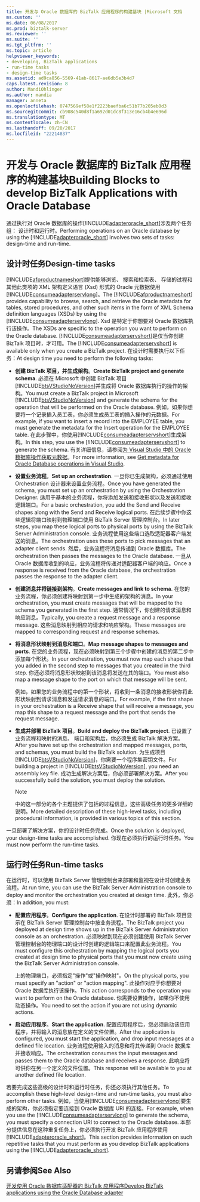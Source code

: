 ```yaml
---
title: 开发与 Oracle 数据库的 BizTalk 应用程序的构建基块 |Microsoft 文档
ms.custom: ''
ms.date: 06/08/2017
ms.prod: biztalk-server
ms.reviewer: ''
ms.suite: ''
ms.tgt_pltfrm: ''
ms.topic: article
helpviewer_keywords:
- developing, BizTalk applications
- run-time tasks
- design-time tasks
ms.assetid: ad9ca856-5569-41ab-8617-ae6db5e3b4d7
caps.latest.revision: 8
author: MandiOhlinger
ms.author: mandia
manager: anneta
ms.openlocfilehash: 0747569ef58e1f2223baefba6c51b77b205eb0d3
ms.sourcegitcommit: cb908c540d8f1a692d01dc8f313e16cb4b4e696d
ms.translationtype: MT
ms.contentlocale: zh-CN
ms.lasthandoff: 09/20/2017
ms.locfileid: "22214837"
---
```

# <a name="building-blocks-to-develop-biztalk-applications-with-oracle-database"></a><span data-ttu-id="63236-102">开发与 Oracle 数据库的 BizTalk 应用程序的构建基块</span><span class="sxs-lookup"><span data-stu-id="63236-102">Building Blocks to develop BizTalk Applications with Oracle Database</span></span>
<span data-ttu-id="63236-103">通过执行对 Oracle 数据库的操作[!INCLUDE[adapteroracle_short](../../includes/adapteroracle-short-md.md)]涉及两个任务组： 设计时和运行时。</span><span class="sxs-lookup"><span data-stu-id="63236-103">Performing operations on an Oracle database by using the [!INCLUDE[adapteroracle_short](../../includes/adapteroracle-short-md.md)] involves two sets of tasks: design-time and run-time.</span></span>  
  
## <a name="design-time-tasks"></a><span data-ttu-id="63236-104">设计时任务</span><span class="sxs-lookup"><span data-stu-id="63236-104">Design-time tasks</span></span>  
 <span data-ttu-id="63236-105">[!INCLUDE[afproductnameshort](../../includes/afproductnameshort-md.md)]提供能够浏览、 搜索和检索表、 存储的过程和其他此类项的 XML 架构定义语言 (Xsd) 形式的 Oracle 元数据使用[!INCLUDE[consumeadapterservlong](../../includes/consumeadapterservlong-md.md)]。</span><span class="sxs-lookup"><span data-stu-id="63236-105">The [!INCLUDE[afproductnameshort](../../includes/afproductnameshort-md.md)] provides capability to browse, search, and retrieve the Oracle metadata for tables, stored procedures, and other such items in the form of XML Schema definition languages (XSDs) by using the [!INCLUDE[consumeadapterservlong](../../includes/consumeadapterservlong-md.md)].</span></span> <span data-ttu-id="63236-106">Xsd 是特定于你想要对 Oracle 数据库执行该操作。</span><span class="sxs-lookup"><span data-stu-id="63236-106">The XSDs are specific to the operation you want to perform on the Oracle database.</span></span> <span data-ttu-id="63236-107">[!INCLUDE[consumeadapterservshort](../../includes/consumeadapterservshort-md.md)]是仅当你创建 BizTalk 项目时，才可用。</span><span class="sxs-lookup"><span data-stu-id="63236-107">The [!INCLUDE[consumeadapterservshort](../../includes/consumeadapterservshort-md.md)] is available only when you create a BizTalk project.</span></span> <span data-ttu-id="63236-108">在设计时需要执行以下任务：</span><span class="sxs-lookup"><span data-stu-id="63236-108">At design time you need to perform the following tasks:</span></span>  
  
-   <span data-ttu-id="63236-109">**创建 BizTalk 项目，并生成架构**。</span><span class="sxs-lookup"><span data-stu-id="63236-109">**Create BizTalk project and generate schema**.</span></span> <span data-ttu-id="63236-110">必须在 Microsoft 中创建 BizTalk 项目[!INCLUDE[btsVStudioNoVersion](../../includes/btsvstudionoversion-md.md)]并生成将 Oracle 数据库执行的操作的架构。</span><span class="sxs-lookup"><span data-stu-id="63236-110">You must create a BizTalk project in Microsoft [!INCLUDE[btsVStudioNoVersion](../../includes/btsvstudionoversion-md.md)] and generate the schema for the operation that will be performed on the Oracle database.</span></span> <span data-ttu-id="63236-111">例如，如果你想要将一个记录插入员工表，你必须生成员工表的插入操作的元数据。</span><span class="sxs-lookup"><span data-stu-id="63236-111">For example, if you want to insert a record into the EMPLOYEE table, you must generate the metadata for the Insert operation for the EMPLOYEE table.</span></span> <span data-ttu-id="63236-112">在此步骤中，你使用[!INCLUDE[consumeadapterservshort](../../includes/consumeadapterservshort-md.md)]生成架构。</span><span class="sxs-lookup"><span data-stu-id="63236-112">In this step, you use the [!INCLUDE[consumeadapterservshort](../../includes/consumeadapterservshort-md.md)] to generate the schema.</span></span> <span data-ttu-id="63236-113">有关详细信息，请参阅[为 Visual Studio 中的 Oracle 数据库操作获取元数据](../../adapters-and-accelerators/adapter-oracle-database/get-metadata-for-oracle-database-operations-in-visual-studio.md)。</span><span class="sxs-lookup"><span data-stu-id="63236-113">For more information, see [Get metadata for Oracle Database operations in Visual Studio](../../adapters-and-accelerators/adapter-oracle-database/get-metadata-for-oracle-database-operations-in-visual-studio.md).</span></span>
  
-   <span data-ttu-id="63236-114">**设置业务流程**。</span><span class="sxs-lookup"><span data-stu-id="63236-114">**Set up an orchestration**.</span></span> <span data-ttu-id="63236-115">一旦你已生成架构，必须通过使用 Orchestration 设计器来设置业务流程。</span><span class="sxs-lookup"><span data-stu-id="63236-115">Once you have generated the schema, you must set up an orchestration by using the Orchestration Designer.</span></span> <span data-ttu-id="63236-116">适用于基本的业务流程，你将添加发送和接收形状以及发送和接收逻辑端口。</span><span class="sxs-lookup"><span data-stu-id="63236-116">For a basic orchestration, you add the Send and Receive shapes along with the Send and Receive logical ports.</span></span> <span data-ttu-id="63236-117">在后续步骤中你这些逻辑将端口映射到物理端口使用 BizTalk Server 管理控制台。</span><span class="sxs-lookup"><span data-stu-id="63236-117">In later steps, you map these logical ports to physical ports by using the BizTalk Server Administration console.</span></span> <span data-ttu-id="63236-118">业务流程使用这些端口选取适配器客户端发送的消息。</span><span class="sxs-lookup"><span data-stu-id="63236-118">The orchestration uses these ports to pick messages that an adapter client sends.</span></span> <span data-ttu-id="63236-119">然后，业务流程将消息传递到 Oracle 数据库。</span><span class="sxs-lookup"><span data-stu-id="63236-119">The orchestration then passes the messages to the Oracle database.</span></span> <span data-ttu-id="63236-120">一旦从 Oracle 数据库收到的响应，业务流程将传递对适配器客户端的响应。</span><span class="sxs-lookup"><span data-stu-id="63236-120">Once a response is received from the Oracle database, the orchestration passes the response to the adapter client.</span></span>  
  
-   <span data-ttu-id="63236-121">**创建消息并将链接到架构**。</span><span class="sxs-lookup"><span data-stu-id="63236-121">**Create messages and link to schema**.</span></span> <span data-ttu-id="63236-122">在您的业务流程，你必须创建将映射到第一步中生成的架构的消息。</span><span class="sxs-lookup"><span data-stu-id="63236-122">In your orchestration, you must create messages that will be mapped to the schema you generated in the first step.</span></span> <span data-ttu-id="63236-123">通常情况下，你创建的请求消息和响应消息。</span><span class="sxs-lookup"><span data-stu-id="63236-123">Typically, you create a request message and a response message.</span></span> <span data-ttu-id="63236-124">这些消息映射到相应的请求和响应架构。</span><span class="sxs-lookup"><span data-stu-id="63236-124">These messages are mapped to corresponding request and response schemas.</span></span>  
  
-   <span data-ttu-id="63236-125">**将消息形状映射到消息和端口**。</span><span class="sxs-lookup"><span data-stu-id="63236-125">**Map message shapes to messages and ports**.</span></span> <span data-ttu-id="63236-126">在您的业务流程，现在必须映射到第三个步骤中创建的消息的第二步中添加每个形状。</span><span class="sxs-lookup"><span data-stu-id="63236-126">In your orchestration, you must now map each shape that you added in the second step to messages that you created in the third step.</span></span> <span data-ttu-id="63236-127">你还必须将消息形状映射到该消息将发送在其的端口。</span><span class="sxs-lookup"><span data-stu-id="63236-127">You must also map a message shape to the port on which that message will be sent.</span></span>  
  
     <span data-ttu-id="63236-128">例如，如果您的业务流程中的第一个形状，将收到一条消息的接收形状你将此形状映射到请求消息和发送请求消息的端口。</span><span class="sxs-lookup"><span data-stu-id="63236-128">For example, if the first shape in your orchestration is a Receive shape that will receive a message, you map this shape to a request message and the port that sends the request message.</span></span>  
  
-   <span data-ttu-id="63236-129">**生成并部署 BizTalk 项目**。</span><span class="sxs-lookup"><span data-stu-id="63236-129">**Build and deploy the BizTalk project**.</span></span> <span data-ttu-id="63236-130">已设置了业务流程和映射的消息、 端口和架构后，你必须生成 BizTalk 解决方案。</span><span class="sxs-lookup"><span data-stu-id="63236-130">After you have set up the orchestration and mapped messages, ports, and schemas, you must build the BizTalk solution.</span></span> <span data-ttu-id="63236-131">为生成项目[!INCLUDE[btsVStudioNoVersion](../../includes/btsvstudionoversion-md.md)]，你需要一个程序集密钥文件。</span><span class="sxs-lookup"><span data-stu-id="63236-131">For building a project in [!INCLUDE[btsVStudioNoVersion](../../includes/btsvstudionoversion-md.md)], you need an assembly key file.</span></span> <span data-ttu-id="63236-132">成功生成解决方案后，你必须部署解决方案。</span><span class="sxs-lookup"><span data-stu-id="63236-132">After you successfully build the solution, you must deploy the solution.</span></span>  
  
    > [!NOTE]
    >  <span data-ttu-id="63236-133">中的这一部分的各个主题提供了包括的过程信息，这些高级任务的更多详细的说明。</span><span class="sxs-lookup"><span data-stu-id="63236-133">More detailed description of these high-level tasks, including procedural information, is provided in various topics of this section.</span></span>  
  
 <span data-ttu-id="63236-134">一旦部署了解决方案，你的设计时任务完成。</span><span class="sxs-lookup"><span data-stu-id="63236-134">Once the solution is deployed, your design-time tasks are accomplished.</span></span> <span data-ttu-id="63236-135">你现在必须执行的运行时任务。</span><span class="sxs-lookup"><span data-stu-id="63236-135">You must now perform the run-time tasks.</span></span>  
  
## <a name="run-time-tasks"></a><span data-ttu-id="63236-136">运行时任务</span><span class="sxs-lookup"><span data-stu-id="63236-136">Run-time tasks</span></span>  
 <span data-ttu-id="63236-137">在运行时，可以使用 BizTalk Server 管理控制台来部署和监视在设计时创建业务流程。</span><span class="sxs-lookup"><span data-stu-id="63236-137">At run time, you can use the BizTalk Server Administration console to deploy and monitor the orchestration you created at design time.</span></span> <span data-ttu-id="63236-138">此外，你必须：</span><span class="sxs-lookup"><span data-stu-id="63236-138">In addition, you must:</span></span>  
  
-   <span data-ttu-id="63236-139">**配置应用程序**。</span><span class="sxs-lookup"><span data-stu-id="63236-139">**Configure the application**.</span></span> <span data-ttu-id="63236-140">在设计时部署的 BizTalk 项目显示在 BizTalk Server 管理控制台中按业务流程。</span><span class="sxs-lookup"><span data-stu-id="63236-140">The BizTalk project you deployed at design time shows up in the BizTalk Server Administration console as an orchestration.</span></span> <span data-ttu-id="63236-141">必须映射到现在必须创建使用 BizTalk Server 管理控制台的物理端口的设计时创建的逻辑端口来配置此业务流程。</span><span class="sxs-lookup"><span data-stu-id="63236-141">You must configure this orchestration by mapping the logical ports you created at design time to physical ports that you must now create using the BizTalk Server Administration console.</span></span>  
  
     <span data-ttu-id="63236-142">上的物理端口，必须指定"操作"或"操作映射"。</span><span class="sxs-lookup"><span data-stu-id="63236-142">On the physical ports, you must specify an "action" or "action mapping".</span></span> <span data-ttu-id="63236-143">此操作对应于你想要对 Oracle 数据库执行该操作。</span><span class="sxs-lookup"><span data-stu-id="63236-143">This action corresponds to the operation you want to perform on the Oracle database.</span></span> <span data-ttu-id="63236-144">你需要设置操作，如果你不使用动态操作。</span><span class="sxs-lookup"><span data-stu-id="63236-144">You need to set the action if you are not using dynamic actions.</span></span>  
  
-   <span data-ttu-id="63236-145">**启动应用程序**。</span><span class="sxs-lookup"><span data-stu-id="63236-145">**Start the application**.</span></span> <span data-ttu-id="63236-146">配置应用程序后，您必须启动该应用程序，并将输入的消息放在定义的文件位置。</span><span class="sxs-lookup"><span data-stu-id="63236-146">After the application is configured, you must start the application, and drop input messages at a defined file location.</span></span> <span data-ttu-id="63236-147">业务流程使用输入的消息和将其传递到 Oracle 数据库并接收响应。</span><span class="sxs-lookup"><span data-stu-id="63236-147">The orchestration consumes the input messages and passes them to the Oracle database and receives a response.</span></span> <span data-ttu-id="63236-148">此响应将可供你在另一个定义的文件位置。</span><span class="sxs-lookup"><span data-stu-id="63236-148">This response will be available to you at another defined file location.</span></span>  
  
 <span data-ttu-id="63236-149">若要完成这些高级的设计时和运行时任务，你还必须执行其他任务。</span><span class="sxs-lookup"><span data-stu-id="63236-149">To accomplish these high-level design-time and run-time tasks, you must also perform other tasks.</span></span> <span data-ttu-id="63236-150">例如，当使用[!INCLUDE[consumeadapterservlong](../../includes/consumeadapterservlong-md.md)]要生成的架构，你必须指定要连接到 Oracle 数据库 URI 的连接。</span><span class="sxs-lookup"><span data-stu-id="63236-150">For example, when you use the [!INCLUDE[consumeadapterservlong](../../includes/consumeadapterservlong-md.md)] to generate the schema, you must specify a connection URI to connect to the Oracle database.</span></span> <span data-ttu-id="63236-151">本部分提供信息在这种重复任务上，你必须执行开发 BizTalk 应用程序使用[!INCLUDE[adapteroracle_short](../../includes/adapteroracle-short-md.md)]。</span><span class="sxs-lookup"><span data-stu-id="63236-151">This section provides information on such repetitive tasks that you must perform as you develop BizTalk applications using the [!INCLUDE[adapteroracle_short](../../includes/adapteroracle-short-md.md)].</span></span>  
  

  
## <a name="see-also"></a><span data-ttu-id="63236-152">另请参阅</span><span class="sxs-lookup"><span data-stu-id="63236-152">See Also</span></span>  
[<span data-ttu-id="63236-153">开发使用 Oracle 数据库适配器的 BizTalk 应用程序</span><span class="sxs-lookup"><span data-stu-id="63236-153">Develop BizTalk applications using the Oracle Database adapter</span></span>](../../adapters-and-accelerators/adapter-oracle-database/develop-biztalk-applications-using-the-oracle-database-adapter.md)